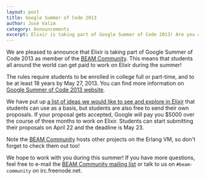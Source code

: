 ```yaml
---
layout: post
title: Google Summer of Code 2013
author: José Valim
category: Announcements
excerpt: Elixir is taking part of Google Summer of Code 2013! Are you a student? Join us!
---
```


We are pleased to announce that Elixir is taking part of Google Summer of Code 2013
as member of the [BEAM Community](http://beamcommunity.github.io). This means that
students all around the world can get paid to work on Elixir during the summer!

The rules require students to be enrolled in college full or part-time, and to be
at least 18 years by May 27, 2013. You can find more information on
[Google Summer of Code 2013 website](http://www.google-melange.com/gsoc/homepage/google/gsoc2013).

We have put up [a list of ideas we would like to see and explore in Elixir](https://github.com/beamcommunity/beamcommunity.github.com/wiki/Project:-Elixir)
that students can use as a basis, but students are also free to send their own
proposals. If your proposal gets accepted, Google will pay you $5000 over the
course of three months to work on Elixir. Students can start submitting their
proposals on April 22 and the deadline is May 23.

Note the [BEAM Community](http://beamcommunity.github.io) hosts other projects
on the Erlang VM, so don't forget to check them out too!

We hope to work with you during this summer! If you have more questions, feel free
to e-mail the [BEAM Community mailing list](https://groups.google.com/d/forum/beam-community)
or talk to us on `#beam-community` on irc.freenode.net.
